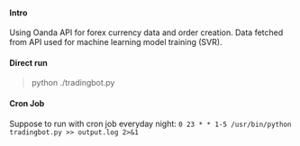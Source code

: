 #### Intro
Using Oanda API for forex currency data and order creation.
Data fetched from API used for machine learning model training (SVR).

#### Direct run
> python ./tradingbot.py

#### Cron Job
Suppose to run with cron job everyday night:
`0 23 * * 1-5 /usr/bin/python tradingbot.py >> output.log 2>&1` 
